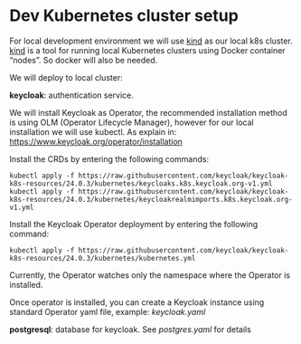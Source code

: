 # Dev Kubernetes cluster setup

For local development environment we will use [kind](https://kind.sigs.k8s.io/) as our local k8s cluster.
[kind](https://kind.sigs.k8s.io/) is a tool for running local Kubernetes clusters using Docker container “nodes”. So docker will also be needed.

We will deploy to local cluster:

**keycloak**: authentication service. 

We will install Keycloak as Operator, the recommended installation method is using OLM (Operator Lifecycle Manager), however for our local installation we will use kubectl. As explain in: https://www.keycloak.org/operator/installation 

Install the CRDs by entering the following commands:
```
kubectl apply -f https://raw.githubusercontent.com/keycloak/keycloak-k8s-resources/24.0.3/kubernetes/keycloaks.k8s.keycloak.org-v1.yml
kubectl apply -f https://raw.githubusercontent.com/keycloak/keycloak-k8s-resources/24.0.3/kubernetes/keycloakrealmimports.k8s.keycloak.org-v1.yml
```

Install the Keycloak Operator deployment by entering the following command:
```
kubectl apply -f https://raw.githubusercontent.com/keycloak/keycloak-k8s-resources/24.0.3/kubernetes/kubernetes.yml
```

Currently, the Operator watches only the namespace where the Operator is installed.

Once operator is installed, you can create a Keycloak instance using standard Operator yaml file, example: *keycloak.yaml*


**postgresql**: database for keycloak. 
See *postgres.yaml* for details

